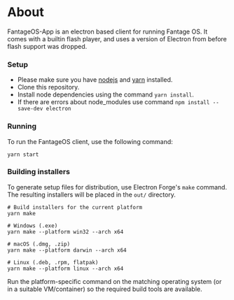 # About

FantageOS-App is an electron based client for running Fantage OS. It comes with a builtin flash player, and uses a version of Electron from before flash support was dropped.

### Setup

- Please make sure you have [nodejs](https://nodejs.org/en/download/) and [yarn](https://classic.yarnpkg.com/lang/en/docs/install/#mac-stable) installed.
- Clone this repository.
- Install node dependencies using the command `yarn install`.
- If there are errors about node_modules use command `npm install --save-dev electron`

### Running
To run the FantageOS client, use the following command:
```
yarn start
```

### Building installers
To generate setup files for distribution, use Electron Forge's `make` command. The resulting installers will be placed in the `out/` directory.

```
# Build installers for the current platform
yarn make

# Windows (.exe)
yarn make --platform win32 --arch x64

# macOS (.dmg, .zip)
yarn make --platform darwin --arch x64

# Linux (.deb, .rpm, flatpak)
yarn make --platform linux --arch x64
```

Run the platform-specific command on the matching operating system (or in a suitable VM/container) so the required build tools are available.
